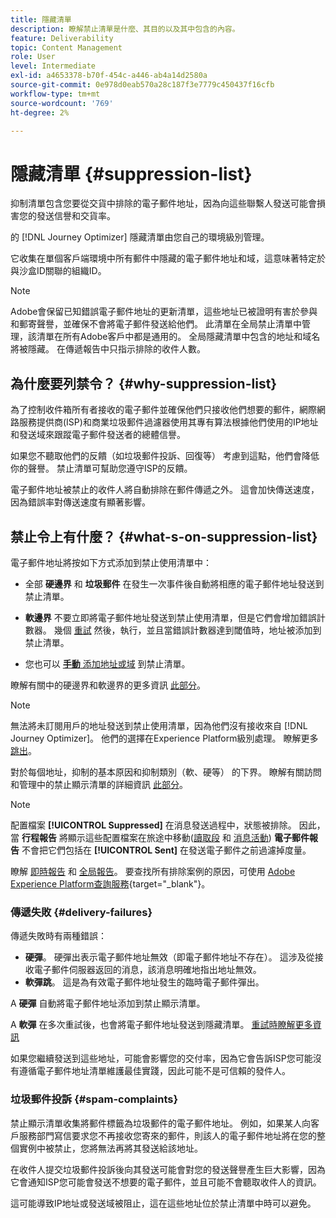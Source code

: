 ```yaml
---
title: 隱藏清單
description: 瞭解禁止清單是什麼、其目的以及其中包含的內容。
feature: Deliverability
topic: Content Management
role: User
level: Intermediate
exl-id: a4653378-b70f-454c-a446-ab4a14d2580a
source-git-commit: 0e978d0eab570a28c187f3e7779c450437f16cfb
workflow-type: tm+mt
source-wordcount: '769'
ht-degree: 2%

---
```


# 隱藏清單 {#suppression-list}

抑制清單包含您要從交貨中排除的電子郵件地址，因為向這些聯繫人發送可能會損害您的發送信譽和交貨率。

的 [!DNL Journey Optimizer] 隱藏清單由您自己的環境級別管理。

它收集在單個客戶端環境中所有郵件中隱藏的電子郵件地址和域，這意味著特定於與沙盒ID關聯的組織ID。

>[!NOTE]
>
>Adobe會保留已知錯誤電子郵件地址的更新清單，這些地址已被證明有害於參與和郵寄聲譽，並確保不會將電子郵件發送給他們。 此清單在全局禁止清單中管理，該清單在所有Adobe客戶中都是通用的。 全局隱藏清單中包含的地址和域名將被隱藏。 在傳遞報告中只指示排除的收件人數。

## 為什麼要列禁令？ {#why-suppression-list}

為了控制收件箱所有者接收的電子郵件並確保他們只接收他們想要的郵件，網際網路服務提供商(ISP)和商業垃圾郵件過濾器使用其專有算法根據他們使用的IP地址和發送域來跟蹤電子郵件發送者的總體信譽。

如果您不聽取他們的反饋（如垃圾郵件投訴、回復等） 考慮到這點，他們會降低你的聲譽。 禁止清單可幫助您遵守ISP的反饋。

電子郵件地址被禁止的收件人將自動排除在郵件傳遞之外。 這會加快傳送速度，因為錯誤率對傳送速度有顯著影響。

## 禁止令上有什麼？ {#what-s-on-suppression-list}

電子郵件地址將按如下方式添加到禁止使用清單中：

* 全部 **硬邊界** 和 **垃圾郵件** 在發生一次事件後自動將相應的電子郵件地址發送到禁止清單。

* **軟邊界** 不要立即將電子郵件地址發送到禁止使用清單，但是它們會增加錯誤計數器。 幾個 [重試](../configuration/retries.md) 然後，執行，並且當錯誤計數器達到閾值時，地址被添加到禁止清單。

* 您也可以 [**手動** 添加地址或域](../configuration/manage-suppression-list.md#add-addresses-and-domains) 到禁止清單。

瞭解有關中的硬邊界和軟邊界的更多資訊 [此部分](#delivery-failures)。

>[!NOTE]
>
>無法將未訂閱用戶的地址發送到禁止使用清單，因為他們沒有接收來自 [!DNL Journey Optimizer]。 他們的選擇在Experience Platform級別處理。 瞭解更多 [跳出](../messages/consent.md)。

對於每個地址，抑制的基本原因和抑制類別（軟、硬等） 的下界。 瞭解有關訪問和管理中的禁止顯示清單的詳細資訊 [此部分](../configuration/manage-suppression-list.md)。

>[!NOTE]
>
>配置檔案 **[!UICONTROL Suppressed]** 在消息發送過程中，狀態被排除。 因此，當 **行程報告** 將顯示這些配置檔案在旅途中移動([讀取段](../building-journeys/read-segment.md) 和 [消息活動](../building-journeys/journeys-message.md)) **電子郵件報告** 不會把它們包括在 **[!UICONTROL Sent]** 在發送電子郵件之前過濾掉度量。
>
>瞭解 [即時報告](../reports/live-report.md) 和 [全局報告](../reports/global-report.md)。 要查找所有排除案例的原因，可使用 [Adobe Experience Platform查詢服務](https://experienceleague.adobe.com/docs/experience-platform/query/api/getting-started.html){target=&quot;_blank&quot;}。

### 傳遞失敗 {#delivery-failures}

傳遞失敗時有兩種錯誤：

* **硬彈**。 硬彈出表示電子郵件地址無效（即電子郵件地址不存在）。 這涉及從接收電子郵件伺服器返回的消息，該消息明確地指出地址無效。
* **軟彈跳**。 這是為有效電子郵件地址發生的臨時電子郵件彈出。

A **硬彈** 自動將電子郵件地址添加到禁止顯示清單。

A **軟彈** <!--or an **ignored** error--> 在多次重試後，也會將電子郵件地址發送到隱藏清單。 [重試時瞭解更多資訊](../configuration/retries.md)

如果您繼續發送到這些地址，可能會影響您的交付率，因為它會告訴ISP您可能沒有遵循電子郵件地址清單維護最佳實踐，因此可能不是可信賴的發件人。

### 垃圾郵件投訴 {#spam-complaints}

禁止顯示清單收集將郵件標籤為垃圾郵件的電子郵件地址。 例如，如果某人向客戶服務部門寫信要求您不再接收您寄來的郵件，則該人的電子郵件地址將在您的整個實例中被禁止，您將無法再將其發送給該地址。

在收件人提交垃圾郵件投訴後向其發送可能會對您的發送聲譽產生巨大影響，因為它會通知ISP您可能會發送不想要的電子郵件，並且可能不會聽取收件人的資訊。

這可能導致IP地址或發送域被阻止，這在這些地址位於禁止清單中時可以避免。
